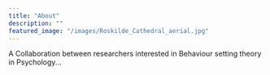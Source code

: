 ```yaml
---
title: "About"
description: ""
featured_image: "/images/Roskilde_Cathedral_aerial.jpg"
---
```


A Collaboration between researchers interested in Behaviour setting theory in Psychology...

